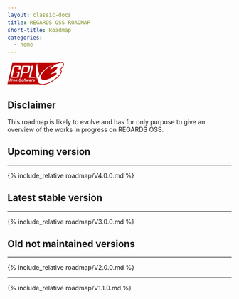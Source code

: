 ```yaml
---
layout: classic-docs
title: REGARDS OSS ROADMAP
short-title: Roadmap
categories:
  - home
---
```


![](/assets/img/logos/gplv3-127x51.png)

## Disclaimer

This roadmap is likely to evolve and has for only purpose to give an overview of the works in progress on REGARDS OSS.

## Upcoming version

---
{% include_relative roadmap/V4.0.0.md %}

## Latest stable version

---
{% include_relative roadmap/V3.0.0.md %}

## Old not maintained versions

---
{% include_relative roadmap/V2.0.0.md %}

---
{% include_relative roadmap/V1.1.0.md %}
